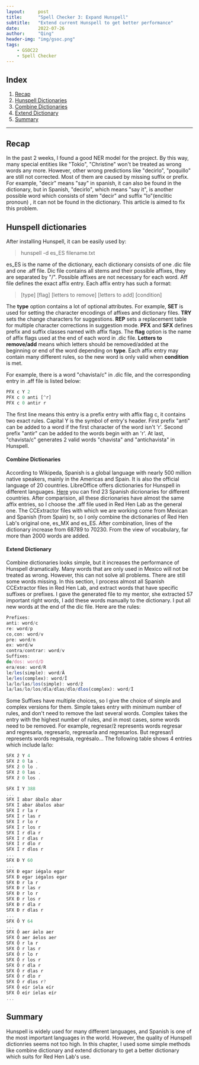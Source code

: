 ```yaml
---
layout:     post
title:      "Spell Checker 3: Expand Hunspell"
subtitle:   "Extend current Hunspell to get better performance"
date:       2022-07-26
author:     "Qing"
header-img: "img/gsoc.png"
tags:
    - GSOC22
    - Spell Checker
---
```




## Index

1. [Recap](#recap)
2. [Hunspell Dictionaries](#hunspell-dictionaries)
3. [Combine Dictionaries](#combine-dictionaries)
4. [Extend Dictionary](#extend-dictionary)
5. [Summary](#summary)

---

## Recap

In the past 2 weeks, I found a good NER model for the project. By this way, many special entities like "Tokio", "Christine" won't be treated as wrong words any more. However, other wrong predictions like "decirlo", "poquillo" are still not corrected. Most of them are caused by missing suffix or prefix. For example, "decir" means "say" in spanish, it can also be found in the dictionary, but in Spanish, "decirlo", which means "say it", is another possible word which consists of stem "decir" and suffix "lo"(enclitic pronoun)
, it can not be found in the dictionary. This article is aimed to fix this problem.


## Hunspell dictionaries

After installing Hunspell, it can be easily used by:
> hunspell -d es_ES filename.txt

es_ES is the name of the dictionary, each dictionary consists of one .dic file and one .aff file. Dic file contains all stems and their possible affixes, they are separated by "/". Possible affixes are not necessary for each word. Aff file defines the exact affix entry. Each affix entry has such a format:
> [type] [flag] [letters to remove] [letters to add] [condition]

The **type** option contains a lot of optional attributes. For example, **SET** is used for setting the character encodings of affixes and dictionary files. **TRY** sets the change characters for suggestions. **REP** sets a replacement table for multiple character corrections in suggestion mode. **PFX** and **SFX** defines prefix and suffix classes named with affix flags. The **flag** option is the name of affix flags used at the end of each word in .dic file. **Letters to remove/add** means which letters should be removed/added at the beginning or end of the word depending on **type**. Each affix entry may contain many different rules, so the new word is only valid when **condition** is met.

For example, there is a word "chavista/c" in .dic file, and the corresponding entry in .aff file is listed below:
```js
PFX c Y 2
PFX c 0 anti [^r]
PFX c 0 antir r
```
The first line means this entry is a prefix entry with affix flag c, it contains two exact rules. Capital Y is the symbol of entry's header.
First prefix "anti" can be added to a word if the first character of the word isn't 'r'. Second prefix "antir" can be added to the words begin with an 'r'. At last, "chavista/c" generates 2 valid words "chavista" and "antichavista" in Hunspell.

#### Combine Dictionaries

According to Wikipeda, Spanish is a global language with nearly 500 million native speakers, mainly in the Americas and Spain. It is also the official language of 20 countries. LibreOffice offers dictionaries for Hunspell in different languages. [Here](https://cgit.freedesktop.org/libreoffice/dictionaries/tree/es) you can find 23 Spanish dicrionaries for different countries. After comparision, all these dicrionaries have almost the same affix entries, so I choose the .aff file used in Red Hen Lab as the general one. The CCExtractor files with which we are working come from Mexican and Spanish (from Spain) tv, so I only combine the dictionaries of Red Hen Lab's original one, es_MX and es_ES. After combination, lines of the dictionary increase from 68789 to 70230. From the view of vocabulary, far more than 2000 words are added.


#### Extend Dictionary

Combine dictionaries looks simple, but it increases the performance of Hunspell dramatically. Many words that are only used in Mexico will not be treated as wrong. However, this can not solve all problems. There are still some words missing. In this section, I process almost all Spanish CCExtractor files in Red Hen Lab, and extract words that have specific suffixes or prefixes. I gave the generated file to my mentor, she extracted 57 important right words, I add these words manually to the dictionary. I put all new words at the end of the dic file. Here are the rules:
```js
Prefixes:
anti: word/c
re: word/p
co,con: word/v
pre: word/n
ex: word/w
contra/contrar: word/v
Suffixes:
do/dos: word/D
era/ese: word/R
le/les(simple): word/Â
le/les(complex): word/Î
la/lo/las/los(simple): word/ẑ
la/las/lo/los/dla/dlas/dlo/dlos(complex): word/Ì
```
Some Suffixes have multiple choices, so I give the choice of simple and complex versions for them. Simple takes entry with minimum number of rules, and don't need to remove the last several words. Complex takes the entry with the highest number of rules, and in most cases, some words need to be removed. For example, regresar/ẑ represents words regresar and regresarla, regresarlo, regresarla and regresarlos. But regresar/Ì represents words regrésala, regrésalo... The following table shows 4 entries which include la/lo:
```js
SFX ẑ Y 4
SFX ẑ 0 la .
SFX ẑ 0 lo .
SFX ẑ 0 las .
SFX ẑ 0 los .

SFX Ì Y 388
...
SFX Ì abar ábalo abar
SFX Ì abar ábalos abar
SFX Ì r la r
SFX Ì r las r
SFX Ì r lo r
SFX Ì r los r
SFX Ì r dla r
SFX Ì r dlas r
SFX Ì r dlo r
SFX Ì r dlos r
...
SFX Ð Y 60
...
SFX Ð egar iégalo egar
SFX Ð egar iégalos egar
SFX Ð r la r
SFX Ð r las r
SFX Ð r lo r
SFX Ð r los r
SFX Ð r dla r
SFX Ð r dlas r
...
SFX Ô Y 64
...
SFX Ô aer áelo aer
SFX Ô aer áelos aer
SFX Ô r la r
SFX Ô r las r
SFX Ô r lo r
SFX Ô r los r
SFX Ô r dla r
SFX Ô r dlas r
SFX Ô r dlo r
SFX Ô r dlos r?
SFX Ô eír íela eír
SFX Ô eír íelas eír
...
```



## Summary
Hunspell is widely used for many different languages, and Spanish is one of the most important languages in the world. However, the quality of Hunspell dictionries seems not too high. In this chapter, I used some simple methods like combine dictionary and extend dictionary to get a better dictionary which suits for Red Hen Lab's use.